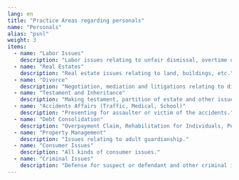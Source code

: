 ```yaml
---
lang: en
title: "Practice Areas regarding personals"
name: "Personals"
alias: "psnl"
weight: 3
items:
  - name: "Labor Issues"
    description: "Labor issues relating to unfair dismissal, overtime or salary unpaid, etc."
  - name: "Real Estates"
    description: "Real estate issues relating to land, buildings, etc."
  - name: "Divorce"
    description: "Negotiation, mediation and litigations relating to divorce."
  - name: "Testament and Inheritance"
    description: "Making testament, partition of estate and other issues relating to inheritance."
  - name: "Accidents Affairs (Traffic, Medical, School)"
    description: "Presenting for assaulter or victim of the accidents."
  - name: "Debt Consolidation"
    description: "Overpayment Claim, Rehabilitation for Individuals, Personal Bankruptcy, etc."
  - name: "Property Management"
    description: "Issues relating to adult guardianship."
  - name: "Consumer Issues"
    description: "All kinds of consumer issues."
  - name: "Criminal Issues"
    description: "Defense for suspect or defendant and other criminal issues."
---
```

